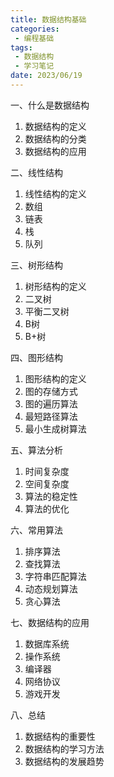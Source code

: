 ```yaml
---
title: 数据结构基础
categories:
 - 编程基础
tags:
 - 数据结构
 - 学习笔记
date: 2023/06/19
---
```


一、什么是数据结构
1. 数据结构的定义
2. 数据结构的分类
3. 数据结构的应用

二、线性结构
1. 线性结构的定义
2. 数组
3. 链表
4. 栈
5. 队列

三、树形结构
1. 树形结构的定义
2. 二叉树
3. 平衡二叉树
4. B树
5. B+树

四、图形结构
1. 图形结构的定义
2. 图的存储方式
3. 图的遍历算法
4. 最短路径算法
5. 最小生成树算法

五、算法分析
1. 时间复杂度
2. 空间复杂度
3. 算法的稳定性
4. 算法的优化

六、常用算法
1. 排序算法
2. 查找算法
3. 字符串匹配算法
4. 动态规划算法
5. 贪心算法

七、数据结构的应用
1. 数据库系统
2. 操作系统
3. 编译器
4. 网络协议
5. 游戏开发

八、总结
1. 数据结构的重要性
2. 数据结构的学习方法
3. 数据结构的发展趋势